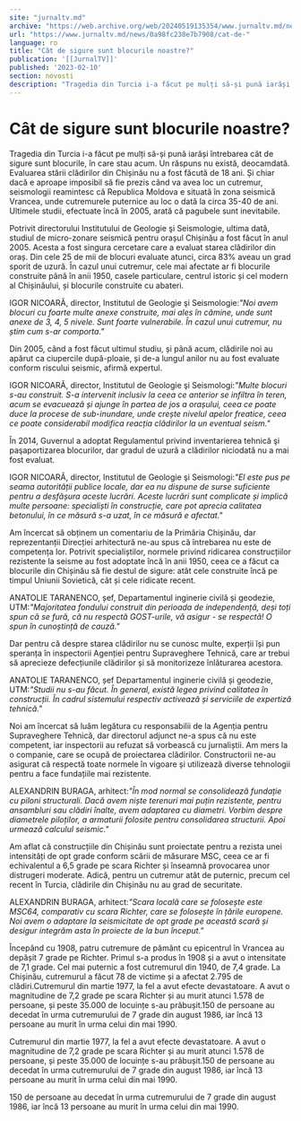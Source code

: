 ```yaml
---
site: "jurnaltv.md"
archive: "https://web.archive.org/web/20240519135354/www.jurnaltv.md/news/0a98fc238e7b7908/cat-de-"
url: "https://www.jurnaltv.md/news/0a98fc238e7b7908/cat-de-"
language: ro
title: "Cât de sigure sunt blocurile noastre?"
publication: '[[JurnalTV]]'
published: '2023-02-10'
section: novosti
description: "Tragedia din Turcia i-a făcut pe mulți să-și pună iarăși întrebarea cât de sigure sunt blocurile, în care stau acum. Un răspuns nu există, deocamdată. Evaluarea stării clădirilor din Chișinău nu a fost făcută de 18 ani. Și chiar dacă e aproape imposibil să fie prezis când va avea loc un cutremur, seismologii reamintesc că Republica Moldova e situată în zona seismică Vrancea, unde cutremurele puternice au loc o dată la circa 35-40 de ani. Ultimele studii, efectuate încă în 2005, arată că pagubele sunt inevitabile."
---
```


# Cât de sigure sunt blocurile noastre?

Tragedia din Turcia i-a făcut pe mulți să-și pună iarăși întrebarea cât de sigure sunt blocurile, în care stau acum. Un răspuns nu există, deocamdată. Evaluarea stării clădirilor din Chișinău nu a fost făcută de 18 ani. Și chiar dacă e aproape imposibil să fie prezis când va avea loc un cutremur, seismologii reamintesc că Republica Moldova e situată în zona seismică Vrancea, unde cutremurele puternice au loc o dată la circa 35-40 de ani. Ultimele studii, efectuate încă în 2005, arată că pagubele sunt inevitabile.

Potrivit directorului Institutului de Geologie şi Seismologie, ultima dată, studiul de micro-zonare seismică pentru orașul Chișinău a fost făcut în anul 2005. Acesta a fost singura cercetare care a evaluat starea clădirilor din oraș. Din cele 25 de mii de blocuri evaluate atunci, circa 83% aveau un grad sporit de uzură. În cazul unui cutremur, cele mai afectate ar fi blocurile construite până în anii 1950, casele particulare, centrul istoric și cel modern al Chișinăului, și blocurile construite cu abateri.

IGOR NICOARĂ, director, Institutul de Geologie şi Seismologie:*"Noi avem blocuri cu foarte multe anexe construite, mai ales în cămine, unde sunt anexe de 3, 4, 5 nivele. Sunt foarte vulnerabile. În cazul unui cutremur, nu știm cum s-ar comporta."*

Din 2005, când a fost făcut ultimul studiu, și până acum, clădirile noi au apărut ca ciupercile după-ploaie, și de-a lungul anilor nu au fost evaluate conform riscului seismic, afirmă expertul.

IGOR NICOARĂ, director, Institutul de Geologie şi Seismologi:*"Multe blocuri s-au construit. S-a intervenit inclusiv la ceea ce anterior se infiltra în teren, acum se evacuează și ajunge în partea de jos a orașului, ceea ce poate duce la procese de sub-inundare, unde crește nivelul apelor freatice, ceea ce poate considerabil modifica reacția clădirilor la un eventual seism."*

În 2014, Guvernul a adoptat Regulamentul privind inventarierea tehnică şi paşaportizarea blocurilor, dar gradul de uzură a clădirilor niciodată nu a mai fost evaluat.

IGOR NICOARĂ, director, Institutul de Geologie şi Seismologi:*"El este pus pe seama autorității publice locale, dar ea nu dispune de surse suficiente pentru a desfășura aceste lucrări. Aceste lucrări sunt complicate și implică multe persoane: specialiști în construcție, care pot aprecia calitatea betonului, în ce măsură s-a uzat, în ce măsură e afectat."*

Am încercat să obținem un comentariu de la Primăria Chișinău, dar reprezentanții Direcției arhitectură ne-au spus că întrebarea nu este de competența lor. Potrivit specialiștilor, normele privind ridicarea construcțiilor rezistente la seisme au fost adoptate încă în anii 1950, ceea ce a făcut ca blocurile din Chișinău să fie destul de sigure: atât cele construite încă pe timpul Uniunii Sovietică, cât și cele ridicate recent.

ANATOLIE TARANENCO, șef, Departamentul inginerie civilă și geodezie, UTM:*"Majoritatea fondului construit din perioada de independență, deși toți spun că se fură, că nu respectă GOST-urile, vă asigur - se respectă! O spun în cunoștință de cauză."*

Dar pentru că despre starea clădirilor nu se cunosc multe, experții își pun speranța în inspectorii Agenției pentru Supraveghere Tehnică, care ar trebui să aprecieze defecțiunile clădirilor și să monitorizeze înlăturarea acestora.

ANATOLIE TARANENCO, șef Departamentul inginerie civilă și geodezie, UTM:*"Studii nu s-au făcut. În general, există legea privind calitatea în construcții. În cadrul sistemului respectiv activează și serviciile de expertiză tehnică."*

Noi am încercat să luăm legătura cu responsabilii de la Agenția pentru Supraveghere Tehnică, dar directorul adjunct ne-a spus că nu este competent, iar inspectorii au refuzat să vorbească cu jurnaliștii. Am mers la o companie, care se ocupă de proiectarea clădirilor. Constructorii ne-au asigurat că respectă toate normele în vigoare și utilizează diverse tehnologii pentru a face fundațiile mai rezistente.

ALEXANDRIN BURAGA, arhitect:*"În mod normal se consolidează fundație cu piloni structurali. Dacă avem niște terenuri mai puțin rezistente, pentru ansambluri sau clădiri înalte, avem adaptarea cu diametri. Vorbim despre diametrele piloților, a armaturii folosite pentru consolidarea structurii. Apoi urmează calculul seismic."*

Am aflat că construcțiile din Chișinău sunt proiectate pentru a rezista unei intensități de opt grade conform scării de măsurare MSC, ceea ce ar fi echivalentul a 6,5 grade pe scara Richter și înseamnă provocarea unor distrugeri moderate. Adică, pentru un cutremur atât de puternic, precum cel recent în Turcia, clădirile din Chișinău nu au grad de securitate.

ALEXANDRIN BURAGA, arhitect:*"Scara locală care se folosește este MSC64, comparativ cu scara Richter, care se folosește în țările europene. Noi avem o adaptare la seismicitate de opt grade pe această scară și desigur integrăm asta în proiecte de la bun început."*

Începând cu 1908, patru cutremure de pământ cu epicentrul în Vrancea au depășit 7 grade pe Richter. Primul s-a produs în 1908 și a avut o intensitate de 7,1 grade. Cel mai puternic a fost cutremurul din 1940, de 7,4 grade. La Chișinău, cutremurul a făcut 78 de victime și a afectat 2.795 de clădiri.Cutremurul din martie 1977, la fel a avut efecte devastatoare. A avut o magnitudine de 7,2 grade pe scara Richter și au murit atunci 1.578 de persoane, și peste 35.000 de locuințe s-au prăbușit.150 de persoane au decedat în urma cutremurului de 7 grade din august 1986, iar încă 13 persoane au murit în urma celui din mai 1990.

Cutremurul din martie 1977, la fel a avut efecte devastatoare. A avut o magnitudine de 7,2 grade pe scara Richter și au murit atunci 1.578 de persoane, și peste 35.000 de locuințe s-au prăbușit.150 de persoane au decedat în urma cutremurului de 7 grade din august 1986, iar încă 13 persoane au murit în urma celui din mai 1990.

150 de persoane au decedat în urma cutremurului de 7 grade din august 1986, iar încă 13 persoane au murit în urma celui din mai 1990.